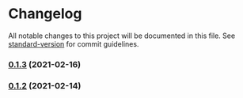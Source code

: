 # Changelog

All notable changes to this project will be documented in this file. See [standard-version](https://github.com/conventional-changelog/standard-version) for commit guidelines.

### [0.1.3](https://github.com/yegobox/flipper-plugins/compare/v1.6.6...v0.1.3) (2021-02-16)

### [0.1.2](https://github.com/yegobox/flipper-plugins/compare/v1.6.5...v0.1.2) (2021-02-14)
